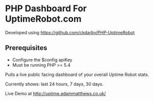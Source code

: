 PHP Dashboard For UptimeRobot.com
==============

Developed using https://github.com/ckdarby/PHP-UptimeRobot

## Prerequisites
* Configure the $config apiKey
* Must be running PHP >= 5.4

Pulls a live public facing dashboard of your overall Uptime Robot stats.

Currently shows: last 24 hours, 7 days, 30 days. 

Live Demo at http://uptime.adammatthews.co.uk/

